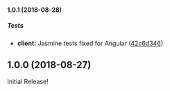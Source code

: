 #### 1.0.1 (2018-08-28)

##### Tests

* **client:**  Jasmine tests fixed for Angular ([42c6d346](git+https://paulstelzer@bitbucket.org/paulstelzer/innolicense.git/commits/42c6d3466e41a6aadfb2ec96703f735c615f8bf3))

## 1.0.0 (2018-08-27)

Initial Release!

